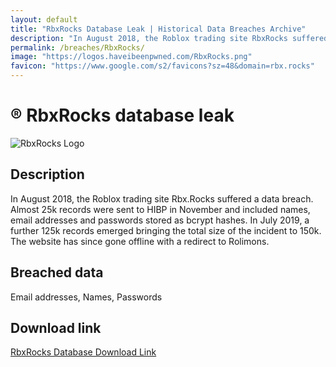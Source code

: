 ```yaml
---
layout: default
title: "RbxRocks Database Leak | Historical Data Breaches Archive"
description: "In August 2018, the Roblox trading site RbxRocks suffered a data breach. You can download the entire database for free on HDBA."
permalink: /breaches/RbxRocks/
image: "https://logos.haveibeenpwned.com/RbxRocks.png"
favicon: "https://www.google.com/s2/favicons?sz=48&domain=rbx.rocks"
---
```


# ®️ RbxRocks database leak

![RbxRocks Logo](https://logos.haveibeenpwned.com/RbxRocks.png)

## Description

In August 2018, the Roblox trading site Rbx.Rocks suffered a data breach. Almost 25k records were sent to HIBP in November and included names, email addresses and passwords stored as bcrypt hashes. In July 2019, a further 125k records emerged bringing the total size of the incident to 150k. The website has since gone offline with a redirect to Rolimons.

## Breached data

Email addresses, Names, Passwords

## Download link

<a href="https://redirect.trace.rip/?url=https://pastes.fmhy.net/9nWPwo" target="_blank" rel="noopener">RbxRocks Database Download Link</a>